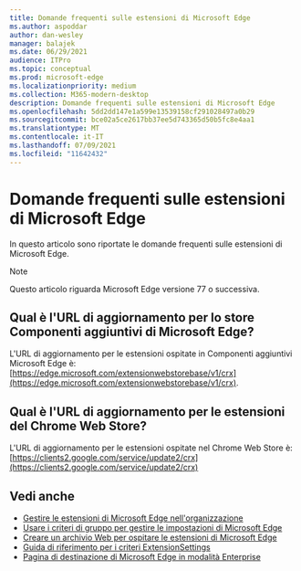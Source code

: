 ```yaml
---
title: Domande frequenti sulle estensioni di Microsoft Edge
ms.author: aspoddar
author: dan-wesley
manager: balajek
ms.date: 06/29/2021
audience: ITPro
ms.topic: conceptual
ms.prod: microsoft-edge
ms.localizationpriority: medium
ms.collection: M365-modern-desktop
description: Domande frequenti sulle estensioni di Microsoft Edge
ms.openlocfilehash: 5dd2dd147e1a599e13539158cf291028497a0b29
ms.sourcegitcommit: bce02a5ce2617bb37ee5d743365d50b5fc8e4aa1
ms.translationtype: MT
ms.contentlocale: it-IT
ms.lasthandoff: 07/09/2021
ms.locfileid: "11642432"
---
```

# <a name="faq-for-microsoft-edge-extensions"></a>Domande frequenti sulle estensioni di Microsoft Edge

In questo articolo sono riportate le domande frequenti sulle estensioni di Microsoft Edge.

> [!NOTE]
> Questo articolo riguarda Microsoft Edge versione 77 o successiva.

## <a name="what-is-the-update-url-for-the-microsoft-edge-add-ons-store"></a>Qual è l'URL di aggiornamento per lo store Componenti aggiuntivi di Microsoft Edge?

L'URL di aggiornamento per le estensioni ospitate in Componenti aggiuntivi Microsoft Edge è: [https://edge.microsoft.com/extensionwebstorebase/v1/crx](https://edge.microsoft.com/extensionwebstorebase/v1/crx).

## <a name="what-is-the-update-url-for-chrome-web-store-extensions"></a>Qual è l'URL di aggiornamento per le estensioni del Chrome Web Store?

L'URL di aggiornamento per le estensioni ospitate nel Chrome Web Store è: [https://clients2.google.com/service/update2/crx](https://clients2.google.com/service/update2/crx)

## <a name="see-also"></a>Vedi anche

- [Gestire le estensioni di Microsoft Edge nell'organizzazione](microsoft-edge-manage-extensions.md)
- [Usare i criteri di gruppo per gestire le impostazioni di Microsoft Edge](microsoft-edge-manage-extensions-policies.md)
- [Creare un archivio Web per ospitare le estensioni di Microsoft Edge](microsoft-edge-manage-extensions-webstore.md)
- [Guida di riferimento per i criteri ExtensionSettings](microsoft-edge-manage-extensions-ref-guide.md)
- [Pagina di destinazione di Microsoft Edge in modalità Enterprise](https://aka.ms/EdgeEnterprise)
